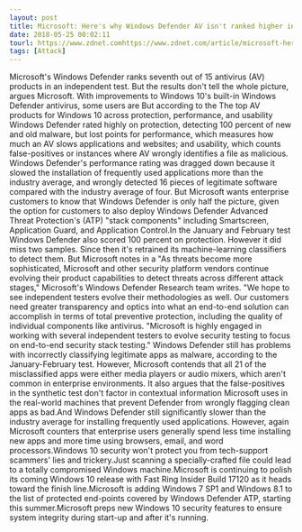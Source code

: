 ```yaml
---
layout: post
title: Microsoft: Here's why Windows Defender AV isn't ranked higher in new antivirus tests
date: 2018-05-25 00:02:11
tourl: https://www.zdnet.comhttps://www.zdnet.com/article/microsoft-heres-why-windows-defender-av-isnt-ranked-higher-in-new-antivirus-tests/
tags: [Attack]
---
```

Microsoft's Windows Defender ranks seventh out of 15 antivirus (AV) products in an independent test. But the results don't tell the whole picture, argues Microsoft. With improvements to Windows 10's built-in Windows Defender antivirus, some users are But according to the The top AV products for Windows 10 across protection, performance, and usability Windows Defender rated highly on protection, detecting 100 percent of new and old malware, but lost points for performance, which measures how much an AV slows applications and websites; and usability, which counts false-positives or instances where AV wrongly identifies a file as malicious. Windows Defender's performance rating was dragged down because it slowed the installation of frequently used applications more than the industry average, and wrongly detected 16 pieces of legitimate software compared with the industry average of four. But Microsoft wants enterprise customers to know that Windows Defender is only half the picture, given the option for customers to also deploy Windows Defender Advanced Threat Protection's (ATP) "stack components" including Smartscreen, Application Guard, and Application Control.In the January and February test Windows Defender also scored 100 percent on protection. However it did miss two samples. Since then it's retrained its machine-learning classifiers to detect them. But Microsoft notes in a "As threats become more sophisticated, Microsoft and other security platform vendors continue evolving their product capabilities to detect threats across different attack stages," Microsoft's Windows Defender Research team writes. "We hope to see independent testers evolve their methodologies as well. Our customers need greater transparency and optics into what an end-to-end solution can accomplish in terms of total preventive protection, including the quality of individual components like antivirus. "Microsoft is highly engaged in working with several independent testers to evolve security testing to focus on end-to-end security stack testing." Windows Defender still has problems with incorrectly classifying legitimate apps as malware, according to the January-February test. However, Microsoft contends that all 21 of the misclassified apps were either media players or audio mixers, which aren't common in enterprise environments. It also argues that the false-positives in the synthetic test don't factor in contextual information Microsoft uses in the real-world machines that prevent Defender from wrongly flagging clean apps as bad.And Windows Defender still significantly slower than the industry average for installing frequently used applications. However, again Microsoft counters that enterprise users generally spend less time installing new apps and more time using browsers, email, and word processors.Windows 10 security won't protect you from tech-support scammers' lies and trickery.Just scanning a specially-crafted file could lead to a totally compromised Windows machine.Microsoft is continuing to polish its coming Windows 10 release with Fast Ring Insider Build 17120 as it heads toward the finish line.Microsoft is adding Windows 7 SP1 and Windows 8.1 to the list of protected end-points covered by Windows Defender ATP, starting this summer.Microsoft preps new Windows 10 security features to ensure system integrity during start-up and after it's running.